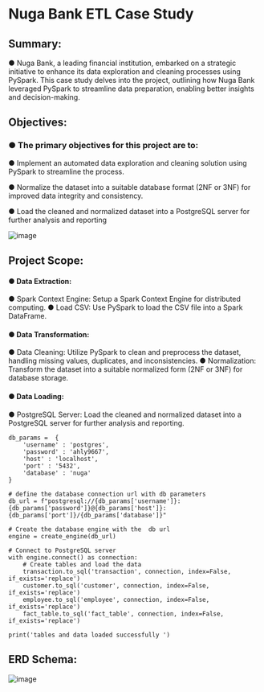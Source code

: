 # Nuga Bank ETL Case Study

## Summary:
● Nuga Bank, a leading financial institution, embarked on a strategic initiative
to enhance its data exploration and cleaning processes using PySpark. This
case study delves into the project, outlining how Nuga Bank leveraged
PySpark to streamline data preparation, enabling better insights and
decision-making.

## Objectives:
### ● The primary objectives for this project are to:
● Implement an automated data exploration and cleaning solution using
PySpark to streamline the process.

● Normalize the dataset into a suitable database format (2NF or 3NF) for
improved data integrity and consistency.

● Load the cleaned and normalized dataset into a PostgreSQL server for
further analysis and reporting

![image](https://github.com/user-attachments/assets/70753503-a8dd-433b-b460-ac5827e799dd)

## Project Scope:
#### ● Data Extraction:
● Spark Context Engine: Setup a Spark Context Engine for distributed computing.
● Load CSV: Use PySpark to load the CSV file into a Spark DataFrame.

#### ● Data Transformation:
● Data Cleaning: Utilize PySpark to clean and preprocess the dataset, handling missing values, duplicates, and
inconsistencies.
● Normalization: Transform the dataset into a suitable normalized form (2NF or 3NF) for database storage.

#### ● Data Loading:
● PostgreSQL Server: Load the cleaned and normalized dataset into a PostgreSQL server for further analysis and
reporting.
```
db_params =  {
    'username' : 'postgres',
    'password' : 'ahly9667',
    'host' : 'localhost',
    'port' : '5432',
    'database' : 'nuga'
}

# define the database connection url with db parameters
db_url = f"postgresql://{db_params['username']}:{db_params['password']}@{db_params['host']}:{db_params['port']}/{db_params['database']}"

# Create the database engine with the  db url
engine = create_engine(db_url)

# Connect to PostgreSQL server
with engine.connect() as connection:
    # Create tables and load the data
    transaction.to_sql('transaction', connection, index=False, if_exists='replace')
    customer.to_sql('customer', connection, index=False, if_exists='replace')
    employee.to_sql('employee', connection, index=False, if_exists='replace')
    fact_table.to_sql('fact_table', connection, index=False, if_exists='replace')

print('tables and data loaded successfully ')
```

## ERD Schema:
![image](https://github.com/user-attachments/assets/6a163fce-3a64-44b2-a476-1a13d05e8f55)
